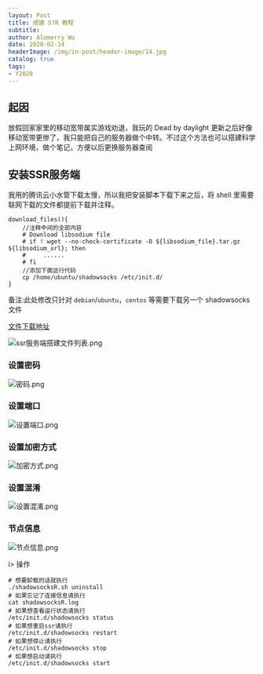```yaml
---
layout: Post
title: 搭建 S?R 教程
subtitle: 
author: Alomerry Wu
date: 2020-02-14
headerImage: /img/in-post/header-image/14.jpg
catalog: true
tags:
- Y2020
---
```


<!-- Description. -->

<!-- more -->

## 起因

放假回家家里的移动宽带属实游戏劝退，我玩的 Dead by daylight 更新之后好像移动宽带更惨了，我只能把自己的服务器做个中转。不过这个方法也可以搭建科学上网环境，做个笔记，方便以后更换服务器查阅

## 安装SSR服务端

我用的腾讯云小水管下载太慢，所以我把安装脚本下载下来之后，将 shell 里需要联网下载的文件都提前下载并注释。

```shell
download_files(){
    //注释中间的全部内容
    # Download libsodium file
    # if ! wget --no-check-certificate -O ${libsodium_file}.tar.gz ${libsodium_url}; then
    #     ......
    # fi
    //添加下面这行代码
    cp /home/ubuntu/shadowsocks /etc/init.d/
}
```

备注:此处修改只针对 `debian`/`ubuntu`，`centos` 等需要下载另一个 shadowsocks 文件

[文件下载地址](https://www.lanzous.com/i9d7qpa)

![ssr服务端搭建文件列表.png][1]

### 设置密码

![密码.png][2]

### 设置端口

![设置端口.png][3]

### 设置加密方式

![加密方式.png][4]

### 设置混淆

![设置混淆.png][5]

### 节点信息

![节点信息.png][6]

i> 操作

```text
# 想要卸载的话就执行
./shadowsocksR.sh uninstall
# 如果忘记了连接信息请执行
cat shadowsocksR.log
# 如果想查看运行状态请执行
/etc/init.d/shadowsocks status
# 如果想重启ssr请执行
/etc/init.d/shadowsocks restart
# 如果想停止请执行
/etc/init.d/shadowsocks stop
# 如果想启动请执行
/etc/init.d/shadowsocks start
```

[1]: http://www.cloudmo.top/usr/uploads/2020/02/381431033.png

[2]: http://www.cloudmo.top/usr/uploads/2020/02/483033141.png

[3]: http://www.cloudmo.top/usr/uploads/2020/02/2431732895.png

[4]: http://www.cloudmo.top/usr/uploads/2020/02/1879023236.png

[5]: http://www.cloudmo.top/usr/uploads/2020/02/1689496176.png

[6]: http://www.cloudmo.top/usr/uploads/2020/02/1204123755.png